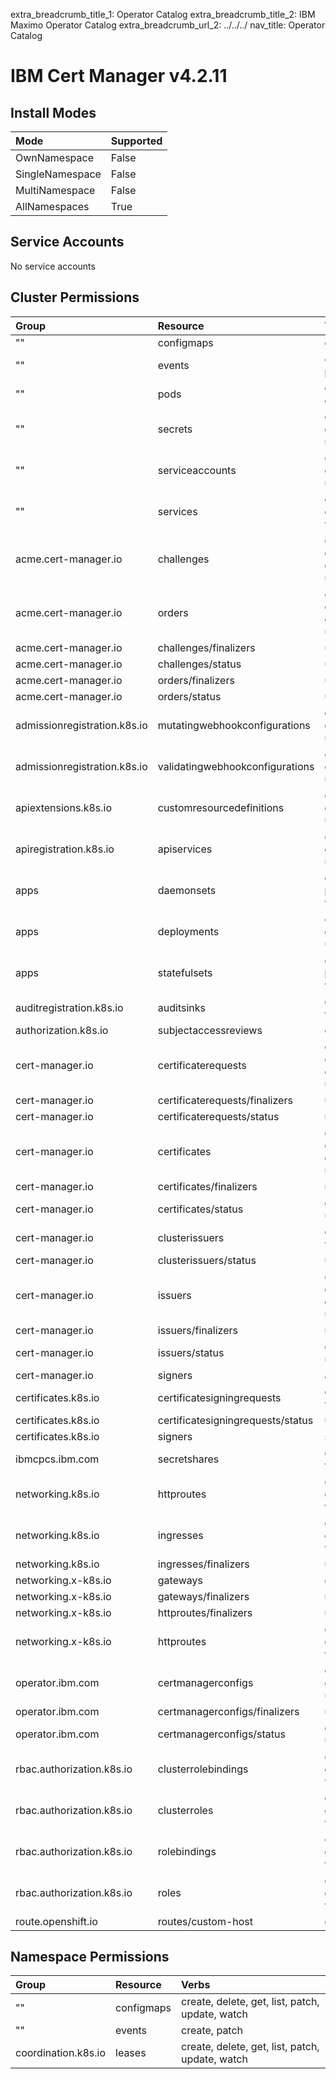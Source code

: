 extra_breadcrumb_title_1: Operator Catalog
extra_breadcrumb_title_2: IBM Maximo Operator Catalog
extra_breadcrumb_url_2: ../../../
nav_title: Operator Catalog

IBM Cert Manager v4.2.11
================================================================================

Install Modes
--------------------------------------------------------------------------------
| Mode                 | Supported |
| :------------------- | :-------- |
| OwnNamespace         | False     |
| SingleNamespace      | False     |
| MultiNamespace       | False     |
| AllNamespaces        | True      |

Service Accounts
--------------------------------------------------------------------------------
No service accounts

Cluster Permissions
--------------------------------------------------------------------------------
| Group                                    | Resource                                 | Verbs                                                                            |
| :--------------------------------------- | :--------------------------------------- | :------------------------------------------------------------------------------- |
| ""                                       | configmaps                               | get, list                                                                        |
| ""                                       | events                                   | create, get, patch, update                                                       |
| ""                                       | pods                                     | create, delete, get, list, watch                                                 |
| ""                                       | secrets                                  | create, delete, get, list, patch, update, watch                                  |
| ""                                       | serviceaccounts                          | create, delete, get, list, patch, update, watch                                  |
| ""                                       | services                                 | create, delete, get, list, update, watch                                         |
| acme.cert-manager.io                     | challenges                               | create, delete, deletecollection, get, list, patch, update, watch                |
| acme.cert-manager.io                     | orders                                   | create, delete, deletecollection, get, list, patch, update, watch                |
| acme.cert-manager.io                     | challenges/finalizers                    | update                                                                           |
| acme.cert-manager.io                     | challenges/status                        | update                                                                           |
| acme.cert-manager.io                     | orders/finalizers                        | update                                                                           |
| acme.cert-manager.io                     | orders/status                            | update                                                                           |
| admissionregistration.k8s.io             | mutatingwebhookconfigurations            | create, delete, get, list, patch, update, watch                                  |
| admissionregistration.k8s.io             | validatingwebhookconfigurations          | create, delete, get, list, patch, update, watch                                  |
| apiextensions.k8s.io                     | customresourcedefinitions                | create, delete, get, list, patch, update, watch                                  |
| apiregistration.k8s.io                   | apiservices                              | create, delete, get, list, patch, update, watch                                  |
| apps                                     | daemonsets                               | create, get, list, patch, update, watch                                          |
| apps                                     | deployments                              | create, delete, get, list, patch, update, watch                                  |
| apps                                     | statefulsets                             | create, get, list, patch, update, watch                                          |
| auditregistration.k8s.io                 | auditsinks                               | get, list, update, watch                                                         |
| authorization.k8s.io                     | subjectaccessreviews                     | create                                                                           |
| cert-manager.io                          | certificaterequests                      | create, delete, deletecollection, get, list, patch, update, watch                |
| cert-manager.io                          | certificaterequests/finalizers           | update                                                                           |
| cert-manager.io                          | certificaterequests/status               | update                                                                           |
| cert-manager.io                          | certificates                             | create, delete, deletecollection, get, list, patch, update, watch                |
| cert-manager.io                          | certificates/finalizers                  | update                                                                           |
| cert-manager.io                          | certificates/status                      | get, patch, update                                                               |
| cert-manager.io                          | clusterissuers                           | get, list, update, watch                                                         |
| cert-manager.io                          | clusterissuers/status                    | update                                                                           |
| cert-manager.io                          | issuers                                  | create, delete, deletecollection, get, list, patch, update, watch                |
| cert-manager.io                          | issuers/finalizers                       | update                                                                           |
| cert-manager.io                          | issuers/status                           | get, patch, update                                                               |
| cert-manager.io                          | signers                                  | approve                                                                          |
| certificates.k8s.io                      | certificatesigningrequests               | get, list, update, watch                                                         |
| certificates.k8s.io                      | certificatesigningrequests/status        | update                                                                           |
| certificates.k8s.io                      | signers                                  | sign                                                                             |
| ibmcpcs.ibm.com                          | secretshares                             | create, get, list, watch                                                         |
| networking.k8s.io                        | httproutes                               | create, delete, get, list, update, watch                                         |
| networking.k8s.io                        | ingresses                                | create, delete, get, list, update, watch                                         |
| networking.k8s.io                        | ingresses/finalizers                     | update                                                                           |
| networking.x-k8s.io                      | gateways                                 | get, list, watch                                                                 |
| networking.x-k8s.io                      | gateways/finalizers                      | update                                                                           |
| networking.x-k8s.io                      | httproutes/finalizers                    | update                                                                           |
| networking.x-k8s.io                      | httproutes                               | create, delete, get, list, update, watch                                         |
| operator.ibm.com                         | certmanagerconfigs                       | create, delete, get, list, patch, update, watch                                  |
| operator.ibm.com                         | certmanagerconfigs/finalizers            | update                                                                           |
| operator.ibm.com                         | certmanagerconfigs/status                | get, patch, update                                                               |
| rbac.authorization.k8s.io                | clusterrolebindings                      | create, delete, get, list, update, watch                                         |
| rbac.authorization.k8s.io                | clusterroles                             | create, delete, get, list, update, watch                                         |
| rbac.authorization.k8s.io                | rolebindings                             | create, delete, get, list, update, watch                                         |
| rbac.authorization.k8s.io                | roles                                    | create, delete, get, list, update, watch                                         |
| route.openshift.io                       | routes/custom-host                       | create                                                                           |

Namespace Permissions
--------------------------------------------------------------------------------
| Group                                    | Resource                                 | Verbs                                                                            |
| :--------------------------------------- | :--------------------------------------- | :------------------------------------------------------------------------------- |
| ""                                       | configmaps                               | create, delete, get, list, patch, update, watch                                  |
| ""                                       | events                                   | create, patch                                                                    |
| coordination.k8s.io                      | leases                                   | create, delete, get, list, patch, update, watch                                  |
